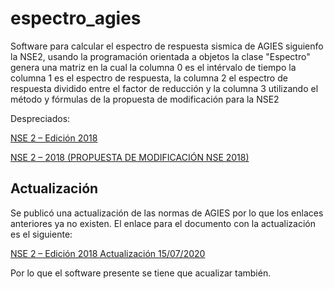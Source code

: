# espectro_agies

Software para calcular el espectro de respuesta sismica de AGIES siguienfo la NSE2, usando la programación orientada a objetos la clase "Espectro" genera una matriz en la cual la columna 0 es el intérvalo de tiempo la columna 1 es el espectro de respuesta, la columna 2 el espectro de respuesta dividido entre el factor de reducción y la columna 3 utilizando el método y fórmulas de la propuesta de modificación para la NSE2

Despreciados:

[NSE 2 – Edición 2018](https://www.agies.org/wp-content/uploads/2020/02/24022020-NSE-2-2018-Demandas-estructurales-y-condiciones-de-sitio.pdf)

[NSE 2 – 2018 (PROPUESTA DE MODIFICACIÓN NSE 2018)](https://www.agies.org/wp-content/uploads/2020/02/PROPUESTA-DE-MODIFICACIO%CC%81N-NSE-2-2018-Demandas-estructurales-y-condiciones-de-carga.pdf)


## Actualización
Se publicó una actualización de las normas de AGIES por lo que los enlaces anteriores ya no existen. El enlace para el documento con la actualización es el siguiente:

[NSE 2 – Edición 2018 Actualización 15/07/2020](https://www.agies.org/wp-content/uploads/2020/08/15072020-NSE-2-2018-Demandas-estructurales-y-condiciones-de-carga.pdf)

Por lo que el  software presente se tiene que acualizar también.
